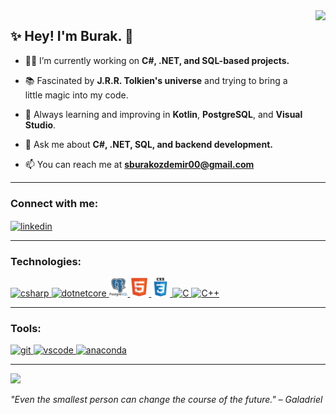 <img style="float: right; margin-left: 20px;" src="https://i.giphy.com/media/v1.Y2lkPTc5MGI3NjExd2EzNG82aTlhbnZpbXQ4dnllcWp6aW94ZWJtYXJ3Yzl1aHc2ZmE4YSZlcD12MV9pbnRlcm5hbF9naWZfYnlfaWQmY3Q9Zw/M8M2m5EIX364HQCXJL/giphy.gif" height="230" />

<h2>✨ Hey! I'm Burak. 🌿</h2>

- 🧙‍♂️ I’m currently working on **C#, .NET, and SQL-based projects.**

- 📚 Fascinated by **J.R.R. Tolkien's universe** and trying to bring a little magic into my code.

- 🚀 Always learning and improving in **Kotlin**, **PostgreSQL**, and **Visual Studio**.

- 💬 Ask me about **C#, .NET, SQL, and backend development.**

- 📫 You can reach me at **sburakozdemir00@gmail.com**

---

<h3 align="left">Connect with me:</h3>
<p align="left">
<a href="https://www.linkedin.com/in/selami-burak-%C3%B6zdemir-2993a51ab/" target="blank" rel="noopener"><img align="center" src="https://upload.wikimedia.org/wikipedia/commons/thumb/c/ca/LinkedIn_logo_initials.png/640px-LinkedIn_logo_initials.png" alt="linkedin" height="30" width="30" /></a>
</p>

---

<h3 align="left">Technologies:</h3>
<p align="left"> 
<a href="https://docs.microsoft.com/en-us/dotnet/csharp/" target="_blank" rel="noopener"> <img src="https://seeklogo.com/images/C/c-sharp-c-logo-02F17714BA-seeklogo.com.png" alt="csharp" width="30" height="30"/> </a> 
<a href="https://dotnet.microsoft.com/" target="_blank" rel="noopener"> <img src="https://upload.wikimedia.org/wikipedia/commons/thumb/e/ee/.NET_Core_Logo.svg/1200px-.NET_Core_Logo.svg.png" alt="dotnetcore" width="30" height="30"/> </a>
<a href="https://www.postgresql.org" target="_blank" rel="noopener"> <img src="https://raw.githubusercontent.com/devicons/devicon/master/icons/postgresql/postgresql-original-wordmark.svg" alt="postgresql" width="30" height="30"/> </a>
<a href="https://www.w3.org/html/" target="_blank" rel="noopener"> <img src="https://raw.githubusercontent.com/devicons/devicon/master/icons/html5/html5-original.svg" alt="html" width="30" height="30"/> </a>
<a href="https://www.w3schools.com/css/" target="_blank" rel="noopener"> <img src="https://raw.githubusercontent.com/devicons/devicon/master/icons/css3/css3-original-wordmark.svg" alt="css" width="30" height="30"/> </a>
<a href="https://en.wikipedia.org/wiki/C_(programming_language)" target="_blank" rel="noopener"> <img src="https://upload.wikimedia.org/wikipedia/commons/1/19/C_Logo.png" alt="C" width="30" height="30"/> </a>
<a href="https://en.wikipedia.org/wiki/C%2B%2B" target="_blank" rel="noopener"> <img src="https://upload.wikimedia.org/wikipedia/commons/1/18/ISO_C%2B%2B_Logo.svg" alt="C++" width="30" height="30"/> </a>
</p>

---

<h3 align="left">Tools:</h3>
<p align="left"> 
<a href="https://git-scm.com/" target="_blank" rel="noopener"> <img src="https://www.vectorlogo.zone/logos/git-scm/git-scm-icon.svg" alt="git" width="30" height="30"/> </a>
<a href="https://code.visualstudio.com/" target="_blank" rel="noopener"> <img src="https://upload.wikimedia.org/wikipedia/commons/thumb/9/9a/Visual_Studio_Code_1.35_icon.svg/1024px-Visual_Studio_Code_1.35_icon.svg.png" alt="vscode" width="30" height="30"/> </a>
<a href="https://www.anaconda.com/" target="_blank" rel="noopener"> <img src="https://upload.wikimedia.org/wikipedia/en/c/cd/Anaconda_Logo.png" alt="anaconda" width="30" height="30"/> </a>
</p>

---

<img  src="https://i.giphy.com/media/v1.Y2lkPTc5MGI3NjExbjRuNmtlNDBtcmc4Z2dvdnA4dGQ5bXYydTZybGZhdG9wcGdsZzF5NSZlcD12MV9pbnRlcm5hbF9naWZfYnlfaWQmY3Q9Zw/jdC79bfOtu1cQ/giphy.gif" width="280"   />
<p align="left"><em>"Even the smallest person can change the course of the future." – Galadriel</em></p>
